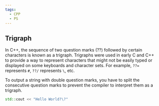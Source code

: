```yaml
---
tags:
  - CPP
  - PS
---
```

## Trigraph
In C++, the sequence of two question marks (??) followed by certain characters is known as a trigraph. Trigraphs were used in early C and C++ to provide a way to represent characters that might not be easily typed or displayed on some keyboards and character sets. For example, `??=` represents `#`, `??/` represents `\`, etc.

To output a string with double question marks, you have to split the consecutive question marks to prevent the compiler to interpret them as a trigraph.

```cpp
std::cout << "Hello World?\?"
```